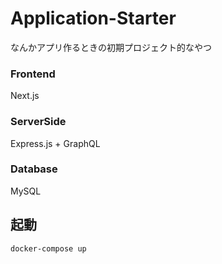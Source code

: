 # Application-Starter
なんかアプリ作るときの初期プロジェクト的なやつ

### Frontend
Next.js

### ServerSide
Express.js + GraphQL

### Database
MySQL

## 起動
```
docker-compose up
```

